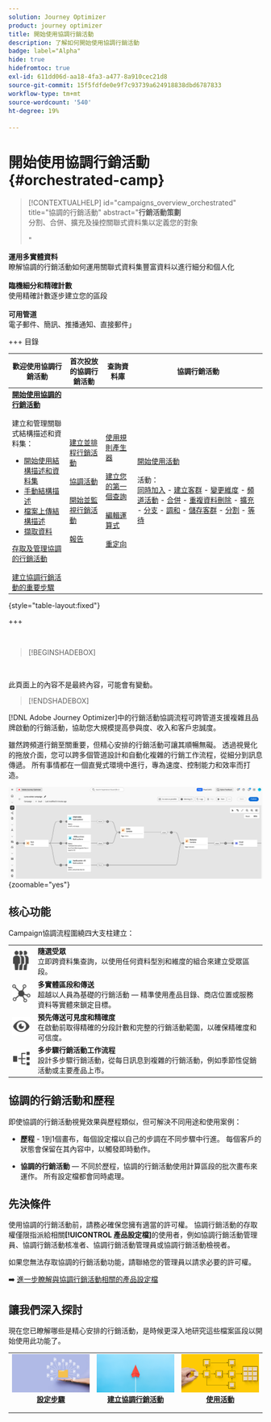 ```yaml
---
solution: Journey Optimizer
product: journey optimizer
title: 開始使用協調行銷活動
description: 了解如何開始使用協調行銷活動
badge: label="Alpha"
hide: true
hidefromtoc: true
exl-id: 611dd06d-aa18-4fa3-a477-8a910cec21d8
source-git-commit: 15f5fdfde0e9f7c93739a624918838dbd6787833
workflow-type: tm+mt
source-wordcount: '540'
ht-degree: 19%

---
```


# 開始使用協調行銷活動 {#orchestrated-camp}

>[!CONTEXTUALHELP]
>id="campaigns_overview_orchestrated"
>title="協調的行銷活動"
>abstract="**行銷活動策劃**<br/>&#x200B;分割、合併、擴充及操控關聯式資料集以定義您的對象<br/><br/>"

**運用多實體資料**<br/>&#x200B;瞭解協調的行銷活動如何運用關聯式資料集豐富資料以進行細分和個人化&#x200B;<br/><br/>**臨機細分和精確計數**<br/>&#x200B;使用精確計數逐步建立您的區段&#x200B;<br/><br/>**可用管道**<br/>&#x200B;電子郵件、簡訊、推播通知、直接郵件」

+++ 目錄

| 歡迎使用協調行銷活動 | 首次投放的協調行銷活動 | 查詢資料庫 | 協調行銷活動 |
|---|---|---|---|
| <b>[開始使用協調的行銷活動](gs-orchestrated-campaigns.md)</b><br/><br/>建立和管理關聯式結構描述和資料集：</br> <ul><li>[開始使用結構描述和資料集](gs-schemas.md)</li><li>[手動結構描述](manual-schema.md)</li><li>[檔案上傳結構描述](file-upload-schema.md)</li><li>[擷取資料](ingest-data.md)</li></ul>[存取及管理協調的行銷活動](access-manage-orchestrated-campaigns.md)<br/><br/>[建立協調行銷活動的重要步驟](gs-campaign-creation.md) | [建立並排程行銷活動](create-orchestrated-campaign.md)<br/><br/>[協調活動](orchestrate-activities.md)<br/><br/>[開始並監視行銷活動](start-monitor-campaigns.md)<br/><br/>[報告](reporting-campaigns.md) | [使用規則產生器](orchestrated-rule-builder.md)<br/><br/>[建立您的第一個查詢](build-query.md)<br/><br/>[編輯運算式](edit-expressions.md)<br/><br/>[重定向](retarget.md) | [開始使用活動](activities/about-activities.md)<br/><br/>活動：<br/>[同時加入](activities/and-join.md) - [建立客群](activities/build-audience.md) - [變更維度](activities/change-dimension.md) - [頻道活動](activities/channels.md) - [合併](activities/combine.md) - [重複資料刪除](activities/deduplication.md) - [擴充](activities/enrichment.md) - [分支](activities/fork.md) - [調和](activities/reconciliation.md) - [儲存客群](activities/save-audience.md) - [分割](activities/split.md) - [等待](activities/wait.md) |

{style="table-layout:fixed"}

+++

<br/>

>[!BEGINSHADEBOX]

</br>

此頁面上的內容不是最終內容，可能會有變動。

>[!ENDSHADEBOX]

[!DNL Adobe Journey Optimizer]中的行銷活動協調流程可跨管道支援複雜且品牌啟動的行銷活動，協助您大規模提高參與度、收入和客戶忠誠度。

雖然跨頻道行銷至關重要，但精心安排的行銷活動可讓其順暢無礙。 透過視覺化的拖放介面，您可以跨多個管道設計和自動化複雜的行銷工作流程，從細分到訊息傳遞。 所有事情都在一個直覺式環境中進行，專為速度、控制能力和效率而打造。

![](assets/canvas-example-diagram.png){zoomable="yes"}

## 核心功能

Campaign協調流程圍繞四大支柱建立：

<table style="table-layout:auto">
<tr style="border: 0;">
<td><img alt="隨選受眾" src="assets/do-not-localize/icon-audience.svg" width="50px"></a></td><td><b>隨選受眾</b><br/>立即跨資料集查詢，以使用任何資料型別和維度的組合來建立受眾區段。</td></tr>
<tr style="border: 0;">
<td><img alt="多實體細分和傳送" src="assets/do-not-localize/icon-entity.svg" width="50px"></a></td><td><b>多實體區段和傳送</b><br/>超越以人員為基礎的行銷活動 — 精準使用產品目錄、商店位置或服務資料等實體來鎖定目標。</td></tr>
<tr style="border: 0;">
<td><img alt="預先傳送的可見度和精確度" src="assets/do-not-localize/icon-visibility.svg" width="50px"></a></td><td><b>預先傳送可見度和精確度</b><br/>在啟動前取得精確的分段計數和完整的行銷活動範圍，以確保精確度和可信度。</td></tr>
<tr style="border: 0;">
<td><img alt="多步驟行銷活動工作流程" src="assets/do-not-localize/icon-multistep.svg" width="50px"></a></td><td><b>多步驟行銷活動工作流程</b><br/>設計多步驟行銷活動，從每日訊息到複雜的行銷活動，例如季節性促銷活動或主要產品上市。</td></tr>
</table>

## 協調的行銷活動和歷程

即使協調的行銷活動視覺效果與歷程類似，但可解決不同用途和使用案例：

* **歷程** - 1到1個畫布，每個設定檔以自己的步調在不同步驟中行進。 每個客戶的狀態會保留在其內容中，以觸發即時動作。

* **協調的行銷活動** — 不同於歷程，協調的行銷活動使用計算區段的批次畫布來運作。 所有設定檔都會同時處理。

## 先決條件

使用協調的行銷活動前，請務必確保您擁有適當的許可權。 協調行銷活動的存取權僅限指派給相關&#x200B;**[!UICONTROL 產品設定檔]**&#x200B;的使用者，例如協調行銷活動管理員、協調行銷活動核准者、協調行銷活動管理員或協調行銷活動檢視者。

如果您無法存取協調的行銷活動功能，請聯絡您的管理員以請求必要的許可權。

➡️ [進一步瞭解與協調行銷活動相關的產品設定檔](../administration/ootb-product-profiles.md)

## 讓我們深入探討

現在您已瞭解哪些是精心安排的行銷活動，是時候更深入地研究這些檔案區段以開始使用此功能了。

<table><tr style="border: 0; text-align: center;">
<td>
<a href="gs-campaign-creation.md">
<img alt="存取並管理工作流程" src="assets/do-not-localize/workflow-access.jpeg">
</a>
<div>
<a href="gs-campaign-creation.md"><strong>設定步驟</strong></a>
</div>
<p>
</td>
<td>
<a href="create-orchestrated-campaign.md">
<img alt="銷售機會" src="assets/do-not-localize/workflow-create.jpeg">
</a>
<div><a href="create-orchestrated-campaign.md"><strong>建立協調行銷活動</strong>
</div>
<p>
</td>
<td>
<a href="activities/about-activities.md">
<img alt="不頻繁" src="assets/do-not-localize/workflow-activities.jpeg">
</a>
<div>
<a href="activities/about-activities.md"><strong>使用活動</strong></a>
</div>
<p></td>
</tr></table>
